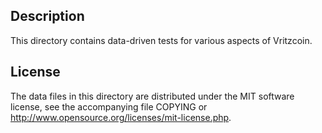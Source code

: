 Description
------------

This directory contains data-driven tests for various aspects of Vritzcoin.

License
--------

The data files in this directory are distributed under the MIT software
license, see the accompanying file COPYING or
http://www.opensource.org/licenses/mit-license.php.

